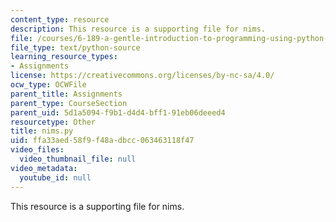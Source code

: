 ```yaml
---
content_type: resource
description: This resource is a supporting file for nims.
file: /courses/6-189-a-gentle-introduction-to-programming-using-python-january-iap-2011/ffa33aed58f9f48adbcc063463118f47_nims.py
file_type: text/python-source
learning_resource_types:
- Assignments
license: https://creativecommons.org/licenses/by-nc-sa/4.0/
ocw_type: OCWFile
parent_title: Assignments
parent_type: CourseSection
parent_uid: 5d1a5094-f9b1-d4d4-bff1-91eb06deeed4
resourcetype: Other
title: nims.py
uid: ffa33aed-58f9-f48a-dbcc-063463118f47
video_files:
  video_thumbnail_file: null
video_metadata:
  youtube_id: null
---
```

This resource is a supporting file for nims.